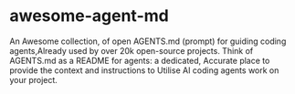 # awesome-agent-md
An Awesome collection, of open AGENTS.md (prompt) for guiding coding agents,Already used by over 20k open-source projects.  Think of AGENTS.md as a README for agents: a dedicated, Accurate place to provide the context and instructions to Utilise AI coding agents work on your project.
